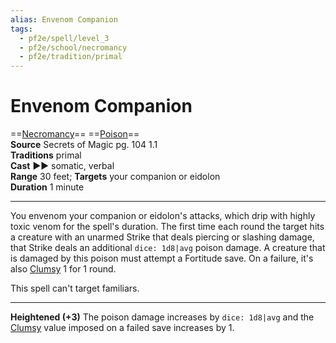 ```yaml
---
alias: Envenom Companion
tags:
  - pf2e/spell/level_3
  - pf2e/school/necromancy
  - pf2e/tradition/primal
---
```


# Envenom Companion

==[Necromancy](../../../Traits/Necromancy.md)== ==[Poison](../../../Traits/Poison.md)==  
__Source__ Secrets of Magic pg. 104 1.1  
**Traditions** primal  
**Cast** ►► somatic, verbal  
**Range** 30 feet; **Targets** your companion or eidolon  
**Duration** 1 minute

---

You envenom your companion or eidolon's attacks, which drip with highly toxic venom for the spell's duration. The first time each round the target hits a creature with an unarmed Strike that deals piercing or slashing damage, that Strike deals an additional `dice: 1d8|avg` poison damage. A creature that is damaged by this poison must attempt a Fortitude save. On a failure, it's also [Clumsy](../../../Conditions/Clumsy.md) 1 for 1 round.

This spell can't target familiars.

<hr>

**Heightened (+3)** The poison damage increases by `dice: 1d8|avg` and the [Clumsy](../../../Conditions/Clumsy.md) value imposed on a failed save increases by 1.
